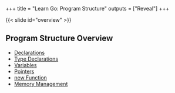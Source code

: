 +++
title = "Learn Go: Program Structure"
outputs = ["Reveal"]
+++

{{< slide id="overview" >}}
## Program Structure Overview

- [Declarations](#decl)
- [Type Declarations](#typedecl)
- [Variables](#var)
- [Pointers](#ptr)
- [new Function](#newfunc)
- [Memory Management](#memmgmt)

